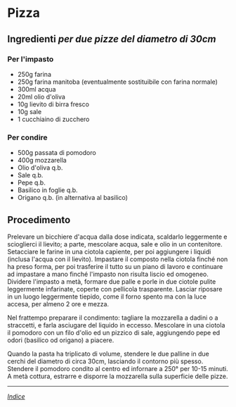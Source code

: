 # Pizza

## Ingredienti *per due pizze del diametro di 30cm*

### Per l'impasto

- 250g farina
- 250g farina manitoba (eventualmente sostituibile con farina normale)
- 300ml acqua
- 20ml olio d'oliva
- 10g lievito di birra fresco
- 10g sale
- 1 cucchiaino di zucchero

### Per condire

- 500g passata di pomodoro
- 400g mozzarella
- Olio d'oliva q.b.
- Sale q.b.
- Pepe q.b.
- Basilico in foglie q.b.
- Origano q.b. (in alternativa al basilico)

## Procedimento

Prelevare un bicchiere d'acqua dalla dose indicata, scaldarlo leggermente e scioglierci il lievito; a parte, mescolare acqua, sale e olio in un contenitore. Setacciare le farine in una ciotola capiente, per poi aggiungere i liquidi (inclusa l'acqua con il lievito). Impastare il composto nella ciotola finché non ha preso forma, per poi trasferire il tutto su un piano di lavoro e continuare ad impastare a mano finché l'impasto non risulta liscio ed omogeneo. Dividere l'impasto a metà, formare due palle e porle in due ciotole pulite leggermente infarinate, coperte con pellicola trasparente. Lasciar riposare in un luogo leggermente tiepido, come il forno spento ma con la luce accesa, per almeno 2 ore e mezza.

Nel frattempo preparare il condimento: tagliare la mozzarella a dadini o a straccetti, e farla asciugare del liquido in eccesso. Mescolare in una ciotola il pomodoro con un filo d'olio ed un pizzico di sale, aggiungendo pepe ed odori (basilico od origano) a piacere.

Quando la pasta ha triplicato di volume, stendere le due palline in due cerchi del diametro di circa 30cm, lasciando il contorno più spesso. Stendere il pomodoro condito al centro ed infornare a 250° per 10-15 minuti. A metà cottura, estrarre e disporre la mozzarella sulla superficie delle pizze.

***

*[Indice](../Readme.md)*